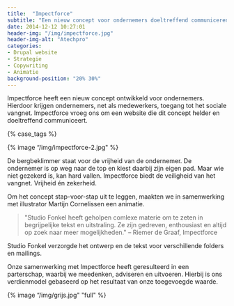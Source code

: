 ```yaml
---
title:  "Impectforce"
subtitle: "Een nieuw concept voor ondernemers doeltreffend communiceren"
date: 2014-12-12 10:27:01
header-img: "/img/impectforce.jpg"
header-img-alt: "Atechpro"
categories:
- Drupal website
- Strategie
- Copywriting
- Animatie
background-position: "20% 30%"
---
```


Impectforce heeft een nieuw concept ontwikkeld voor ondernemers. Hierdoor krijgen ondernemers, net als medewerkers, toegang tot het sociale vangnet. Impectforce vroeg ons om een website die dit concept helder en doeltreffend communiceert.

{% case_tags %}

{% image “/img/impectforce-2.jpg" %}

De bergbeklimmer staat voor de vrijheid van de ondernemer. De ondernemer is op weg naar de top en kiest daarbij zijn eigen pad. Maar wie niet gezekerd is, kan hard vallen. Impectforce biedt de veiligheid van het vangnet. Vrijheid én zekerheid.

Om het concept stap-voor-stap uit te leggen, maakten we in samenwerking met illustrator Martijn Cornelissen een animatie.

> "Studio Fonkel heeft geholpen comlexe materie om te zeten in begrijpelijke tekst en uitstraling. Ze zijn gedreven, enthousiast en altijd op zoek naar meer mogelijkheden." – Riemer de Graaf, Impectforce

Studio Fonkel verzorgde het ontwerp en de tekst voor verschillende folders en mailings.

Onze samenwerking met Impectforce heeft geresulteerd in een parterschap, waarbij we meedenken, adviseren en uitvoeren. Hierbij is ons verdienmodel gebaseerd op het resultaat van onze toegevoegde waarde.

{% image “/img/grijs.jpg" "full" %}

